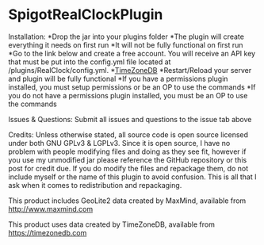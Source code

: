 # SpigotRealClockPlugin

Installation:
*Drop the jar into your plugins folder
  *The plugin will create everything it needs on first run
  *It will not be fully functional on first run
*Go to the link below and create a free account. You will receive an API key that must be put into the config.yml file located at /plugins/RealClock/config.yml.
  *[TimeZoneDB](https://timezonedb.com)
*Restart/Reload your server and plugin will be fully functional
  *If you have a permissions plugin installed, you must setup permissions or be an OP to use the commands
  *If you do not have a permissions plugin installed, you must be an OP to use the commands

Issues & Questions:
Submit all issues and questions to the issue tab above


Credits:
Unless otherwise stated, all source code is open source licensed under both GNU GPLv3 & LGPLv3. Since it is open source, I have no problem with people modifying files and doing as they see fit, however if you use my unmodified jar please reference the GitHub repository or this post for credit due. If you do modify the files and repackage them, do not include myself or the name of this plugin to avoid confusion. This is all that I ask when it comes to redistribution and repackaging.

This product includes GeoLite2 data created by MaxMind, available from
http://www.maxmind.com

This product uses data created by TimeZoneDB, available from
https://timezonedb.com